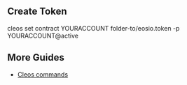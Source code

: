 ## Create Token

cleos set contract YOURACCOUNT folder-to/eosio.token -p YOURACCOUNT@active


## More Guides

* [Cleos commands](/cleos)
